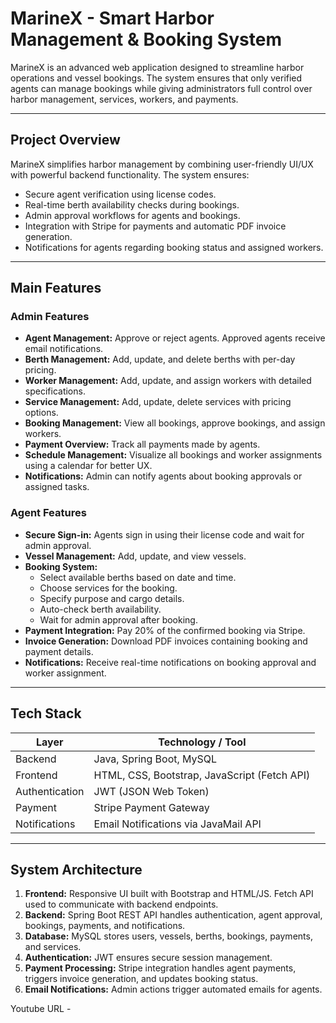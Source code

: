 # MarineX - Smart Harbor Management & Booking System

MarineX is an advanced web application designed to streamline harbor operations and vessel bookings. The system ensures that only verified agents can manage bookings while giving administrators full control over harbor management, services, workers, and payments.

---

## Project Overview

MarineX simplifies harbor management by combining user-friendly UI/UX with powerful backend functionality. The system ensures:

- Secure agent verification using license codes.
- Real-time berth availability checks during bookings.
- Admin approval workflows for agents and bookings.
- Integration with Stripe for payments and automatic PDF invoice generation.
- Notifications for agents regarding booking status and assigned workers.

---

## Main Features

### Admin Features
- **Agent Management:** Approve or reject agents. Approved agents receive email notifications.
- **Berth Management:** Add, update, and delete berths with per-day pricing.
- **Worker Management:** Add, update, and assign workers with detailed specifications.
- **Service Management:** Add, update, delete services with pricing options.
- **Booking Management:** View all bookings, approve bookings, and assign workers.
- **Payment Overview:** Track all payments made by agents.
- **Schedule Management:** Visualize all bookings and worker assignments using a calendar for better UX.
- **Notifications:** Admin can notify agents about booking approvals or assigned tasks.

### Agent Features
- **Secure Sign-in:** Agents sign in using their license code and wait for admin approval.
- **Vessel Management:** Add, update, and view vessels.
- **Booking System:** 
  - Select available berths based on date and time.
  - Choose services for the booking.
  - Specify purpose and cargo details.
  - Auto-check berth availability.
  - Wait for admin approval after booking.
- **Payment Integration:** Pay 20% of the confirmed booking via Stripe.
- **Invoice Generation:** Download PDF invoices containing booking and payment details.
- **Notifications:** Receive real-time notifications on booking approval and worker assignment.

---

## Tech Stack

| Layer          | Technology / Tool |
|----------------|-----------------|
| Backend        | Java, Spring Boot, MySQL |
| Frontend       | HTML, CSS, Bootstrap, JavaScript (Fetch API) |
| Authentication | JWT (JSON Web Token) |
| Payment        | Stripe Payment Gateway |
| Notifications  | Email Notifications via JavaMail API |

---

## System Architecture

1. **Frontend:** Responsive UI built with Bootstrap and HTML/JS. Fetch API used to communicate with backend endpoints.
2. **Backend:** Spring Boot REST API handles authentication, agent approval, bookings, payments, and notifications.
3. **Database:** MySQL stores users, vessels, berths, bookings, payments, and services.
4. **Authentication:** JWT ensures secure session management.
5. **Payment Processing:** Stripe integration handles agent payments, triggers invoice generation, and updates booking status.
6. **Email Notifications:** Admin actions trigger automated emails for agents.

  Youtube URL -
